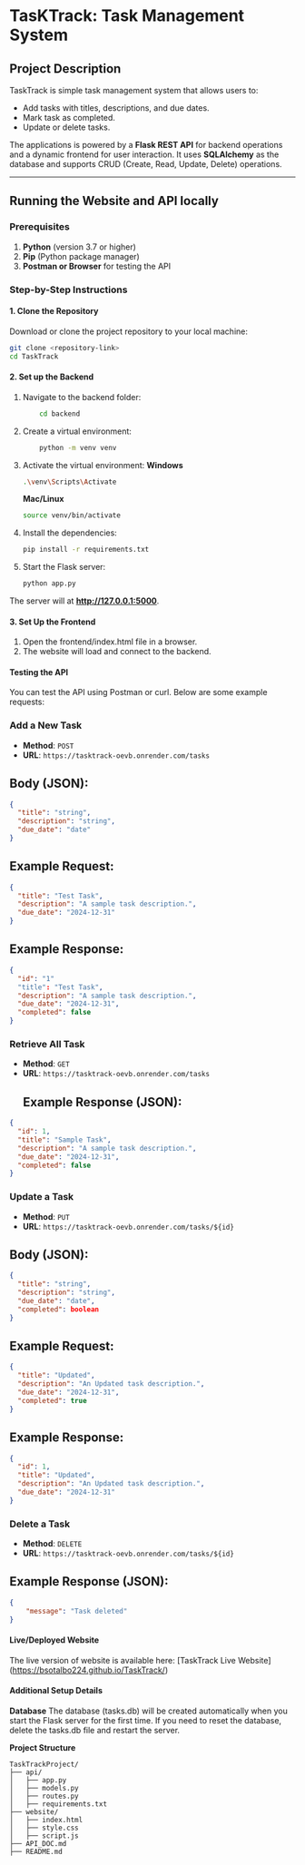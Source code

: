 # TasKTrack: Task Management System

## Project Description
TaskTrack is simple task management system that allows users to:
- Add tasks with titles, descriptions, and due dates.
- Mark task as completed.
- Update or delete tasks.

The applications is powered by a **Flask REST API** for backend operations and a dynamic frontend for user interaction. It uses **SQLAlchemy** as the database and supports CRUD (Create, Read, Update, Delete) operations.


---


## Running the Website and API locally


### Prerequisites
1. **Python** (version 3.7 or higher)
2. **Pip** (Python package manager)
3. **Postman or Browser** for testing the API


### Step-by-Step Instructions
#### 1. Clone the Repository
Download or clone the project repository to your local machine:
```bash
git clone <repository-link>
cd TaskTrack
```
#### 2. Set up the Backend
 1. Navigate to the backend folder:
    ```bash
        cd backend
    ```
 
 2. Create a virtual environment:
    ```bash
        python -m venv venv
    ```
    
 3. Activate the virtual environment:
    **Windows**
    ```bash
    .\venv\Scripts\Activate
    ```
    **Mac/Linux**
    ```bash
    source venv/bin/activate
    ```
    
 4. Install the dependencies:
    ```bash
    pip install -r requirements.txt
    ```
    
 5. Start the Flask server:
    ```bash
    python app.py
    ```
The server will at **http://127.0.0.1:5000**.


#### 3. Set Up the Frontend
1. Open the frontend/index.html file in a browser.
2. The website will load and connect to the backend.

#### Testing the API
You can test the API using Postman or curl. Below are some example requests:

### Add a New Task
- **Method**: `POST`
- **URL**: `https://tasktrack-oevb.onrender.com/tasks`
## Body (JSON):
```json
{
  "title": "string",
  "description": "string",
  "due_date": "date"
}
```

## Example Request:
```json
{
  "title": "Test Task",
  "description": "A sample task description.",
  "due_date": "2024-12-31"
}
```

## Example Response:
```json
{
  "id": "1"
  "title": "Test Task",
  "description": "A sample task description.",
  "due_date": "2024-12-31",
  "completed": false
}
```

### Retrieve All Task
- **Method**: `GET`
- **URL**: `https://tasktrack-oevb.onrender.com/tasks`
  ## Example Response (JSON):
```json
{
  "id": 1,
  "title": "Sample Task",
  "description": "A sample task description.",
  "due_date": "2024-12-31",
  "completed": false
}
```

### Update a Task 
- **Method**: `PUT`
- **URL**: `https://tasktrack-oevb.onrender.com/tasks/${id}`
## Body (JSON):
```json
{
  "title": "string",
  "description": "string",
  "due_date": "date",
  "completed": boolean
}
```

## Example Request:
```json
{
  "title": "Updated",
  "description": "An Updated task description.",
  "due_date": "2024-12-31",
  "completed": true
}
```

## Example Response:
```json
{
  "id": 1,
  "title": "Updated",
  "description": "An Updated task description.",
  "due_date": "2024-12-31"
}
```

### Delete a Task
- **Method**: `DELETE`
- **URL**: `https://tasktrack-oevb.onrender.com/tasks/${id}`
## Example Response (JSON):
```json
{
    "message": "Task deleted"
}
```

#### Live/Deployed Website
The live version of website is available here: [TaskTrack Live Website] (https://bsotalbo224.github.io/TaskTrack/)

#### Additional Setup Details
**Database**
The database (tasks.db) will be created automatically when you start the Flask server for the first time. If you need to reset the database, delete the tasks.db file and restart the server.

**Project Structure**
```plaintext
TaskTrackProject/
├── api/
│   ├── app.py
│   ├── models.py
│   ├── routes.py
│   ├── requirements.txt
├── website/
│   ├── index.html
│   ├── style.css
│   ├── script.js
├── API_DOC.md
├── README.md
```
